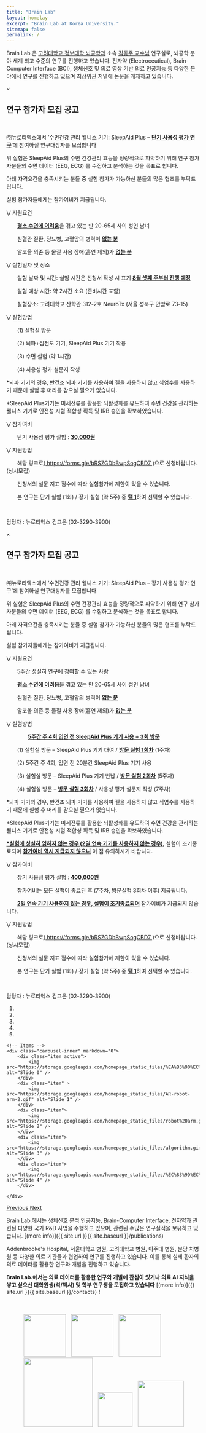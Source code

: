 ```yaml
---
title: "Brain Lab"
layout: homelay
excerpt: "Brain Lab at Korea University."
sitemap: false
permalink: /
---
```


Brain Lab.은 [고려대학교 정보대학 뇌공학과](https://bce.korea.ac.kr/) 소속 [김동주 교수님](https://brainlabku.github.io/professor) 연구실로, 뇌공학 분야 세계 최고 수준의 연구를 진행하고 있습니다. 전자약 (Electroceutical), Brain-Computer Interface (BCI), 생체신호 및 의료 영상 기반 의료 인공지능 등 다양한 분야에서 연구를 진행하고 있으며 최상위권 저널에 논문을 게재하고 있습니다.

<div markdown="0" id = "modal">
  <div class="modal-content">
    <span class="close-btn" id="close-modal-btn">&times;</span>
    <h2>연구 참가자 모집 공고</h2>
    <br>
    <p>㈜뉴로티엑스에서 ‘수면건강 관리 웰니스 기기: SleepAid Plus – <b><u>단기 사용성 평가 연구</u></b>’에 참여하실 연구대상자를 모집합니다</p>
    <p>위 실험은 SleepAid Plus의 수면 건강관리 효능을 정량적으로 파악하기 위해 연구 참가자분들의 수면 데이터 (EEG, ECG) 를 수집하고 분석하는 것을 목표로 합니다.</p>
    <p>아래 자격요건을 충족시키는 분들 중 실험 참가가 가능하신 분들의 많은 협조를 부탁드립니다.</p>
    <p>실험 참가자들에게는 참가여비가 지급됩니다.</p>
    <p> ⋁ 지원요건 </p>
    <p>&emsp;&emsp;<b><u>평소 수면에 어려움</u></b>을 겪고 있는 만 20-65세 사이 성인 남녀</p>
    <p>&emsp;&emsp;심혈관 질환, 당뇨병, 고혈압의 병력이 <b><u>없는 분</u></b></p>
    <p>&emsp;&emsp;알코올 의존 등 물질 사용 장애(흡연 제외)가 <b><u>없는 분</u></b></p>
    <p> ⋁ 실험일자 및 장소 </p>
    <p>&emsp;&emsp;실험 날짜 및 시간: 실험 시간은 신청서 작성 시 표기 <b><u>8월 셋째 주부터 진행 예정</u></b></p>
    <p>&emsp;&emsp;실험 예상 시간: 약 2시간 소요 (준비시간 포함)</p>
    <p>&emsp;&emsp;실험장소: 고려대학교 산학관 312-2호 NeuroTx (서울 성북구 안암로 73-15) </p>
    <p> ⋁ 실험방법 </p>
    <p>&emsp;&emsp;(1) 실험실 방문</p>
    <p>&emsp;&emsp;(2) 뇌파+심전도 기기, SleepAid Plus 기기 착용</p>
    <p>&emsp;&emsp;(3) 수면 실험 (약 1시간)</p>
    <p>&emsp;&emsp;(4) 사용성 평가 설문지 작성</p>
    <p>*뇌파 기기의 경우, 반건조 뇌파 기기를 사용하여 젤을 사용하지 않고 식염수를 사용하기 때문에 실험 후 머리를 감으실 필요가 없습니다.</p>
    <p>*SleepAid Plus기기는 미세전류를 활용한 뇌활성화를 유도하여 수면 건강을 관리하는 웰니스 기기로 안전성 시험 적합성 획득 및 IRB 승인을 확보하였습니다. </p>
    <p> ⋁ 참가여비 </p>
    <p>&emsp;&emsp;단기 사용성 평가 실험 : <b><u>30,000원</u></b> </p>
    <p> ⋁ 지원방법 </p>
    <p>&emsp;&emsp;해당 링크로<a href = "https://forms.gle/bRSZGDbBwpSogCBD7">( https://forms.gle/bRSZGDbBwpSogCBD7 )</a>으로 신청바랍니다.(상시모집)</p>
    <p>&emsp;&emsp;신청서의 설문 지표 점수에 따라 실험참가에 제한이 있을 수 있습니다.</p>
    <p>&emsp;&emsp;본 연구는 단기 실험 (1회) / 장기 실험 (약 5주) 중 <b><u>택 1</u></b>하여 선택할 수 있습니다.</p>
    <br>
    <p>담당자 : 뉴로티엑스 김고은 (02-3290-3900)</p>
  </div>
</div>

<div markdown="0" id = "modal2">
  <div class="modal-content">
    <span class="close-btn2" id="close-modal-btn2">&times;</span>
    <h2>연구 참가자 모집 공고</h2>
    <br>
    <p>㈜뉴로티엑스에서 ‘수면건강 관리 웰니스 기기: SleepAid Plus – 장기 사용성 평가 연구’에 참여하실 연구대상자를 모집합니다</p>
    <p>위 실험은 SleepAid Plus의 수면 건강관리 효능을 정량적으로 파악하기 위해 연구 참가자분들의 수면 데이터 (EEG, ECG) 를 수집하고 분석하는 것을 목표로 합니다.</p>
    <p>아래 자격요건을 충족시키는 분들 중 실험 참가가 가능하신 분들의 많은 협조를 부탁드립니다.</p>
    <p>실험 참가자들에게는 참가여비가 지급됩니다.</p>
    <p> ⋁ 지원요건 </p>
    <p>&emsp;&emsp;5주간 성실히 연구에 참여할 수 있는 사람</p>
    <p>&emsp;&emsp;<b><u>평소 수면에 어려움</u></b>을 겪고 있는 만 20-65세 사이 성인 남녀</p>
    <p>&emsp;&emsp;심혈관 질환, 당뇨병, 고혈압의 병력이 <b><u>없는 분</u></b></p>
    <p>&emsp;&emsp;알코올 의존 등 물질 사용 장애(흡연 제외)가 <b><u>없는 분</u></b></p>
    <p> ⋁ 실험방법 </p>
    <p>&emsp;&emsp;&emsp;&emsp;<b><u>5주간 주 4회 입면 전 SleepAid Plus 기기 사용 + 3회 방문</u></b></p>
    <p>&emsp;&emsp;(1) 실험실 방문 – SleepAid Plus 기기 대여 / <b><u>방문 실험 1회차</u></b> (1주차)</p>
    <p>&emsp;&emsp;(2) 5주간 주 4회, 입면 전 20분간 SleepAid Plus 기기 사용</p>
    <p>&emsp;&emsp;(3) 실험실 방문 – SleepAid Plus 기기 반납 / <b><u>방문 실험 2회차</u></b> (5주차)</p>
    <p>&emsp;&emsp;(4) 실험실 방문 – <b><u>방문 실험 3회차</u></b> / 사용성 평가 설문지 작성 (7주차)</p>
    <p>*뇌파 기기의 경우, 반건조 뇌파 기기를 사용하여 젤을 사용하지 않고 식염수를 사용하기 때문에 실험 후 머리를 감으실 필요가 없습니다.</p>
    <p>*SleepAid Plus기기는 미세전류를 활용한 뇌활성화를 유도하여 수면 건강을 관리하는 웰니스 기기로 안전성 시험 적합성 획득 및 IRB 승인을 확보하였습니다. </p>
    <p><b><u>*실험에 성실히 임하지 않는 경우 (2일 연속 기기를 사용하지 않는 경우)</u></b>, 실험이 조기종료되며 <b><u>참가여비 역시 지급되지 않으니</u></b> 이 점 유의하시기 바랍니다. </p>
    <p> ⋁ 참가여비 </p>
    <p>&emsp;&emsp;장기 사용성 평가 실험 : <b><u>400,000원</u></b> </p>
    <p>&emsp;&emsp;참가여비는 모든 실험이 종료된 후 (7주차, 방문실험 3회차 이후) 지급됩니다.</p>
    <p>&emsp;&emsp;<b><u>2일 연속 기기 사용하지 않는 경우, 실험이 조기종료되며</u></b> 참가여비가 지급되지 않습니다. </p>
    <p> ⋁ 지원방법 </p>
    <p>&emsp;&emsp;해당 링크로<a href = "https://forms.gle/bRSZGDbBwpSogCBD7">( https://forms.gle/bRSZGDbBwpSogCBD7 )</a>으로 신청바랍니다.(상시모집)</p>
    <p>&emsp;&emsp;신청서의 설문 지표 점수에 따라 실험참가에 제한이 있을 수 있습니다.</p>
    <p>&emsp;&emsp;본 연구는 단기 실험 (1회) / 장기 실험 (약 5주) 중 <b><u>택 1</u></b>하여 선택할 수 있습니다.</p>
    <br>
    <p>담당자 : 뉴로티엑스 김고은 (02-3290-3900)</p>
  </div>
</div>

<script>
  $(document).ready(function() {
    document.getElementById('modal').style.display = 'block'; // 모달 보이기
    document.getElementById('modal2').style.display = 'block'; // 모달 보이기
  });

  // 모달 닫기 버튼 클릭 시
  document.getElementById('close-modal-btn').onclick = function() {
    document.getElementById('modal').style.display = 'none'; // 모달 숨기기
  }

  document.getElementById('close-modal-btn2').onclick = function() {
    document.getElementById('modal2').style.display = 'none'; // 모달 숨기기
  }

  // 모달 외부 클릭 시 모달 닫기
  window.onclick = function(event) {
    if (event.target == document.getElementById('modal')) {
      document.getElementById('modal').style.display = 'none'; // 모달 숨기기
    }
    if (event.target == document.getElementById('modal2')) {
      document.getElementById('modal2').style.display = 'none'; // 모달 숨기기
    }
  }
</script>

<div markdown="0" id="carousel" class="carousel slide" data-ride="carousel" data-interval="4000" data-pause="hover" >
    <!-- Menu -->
    <ol class="carousel-indicators">
        <li data-target="#carousel" data-slide-to="0" class="active"></li>
        <li data-target="#carousel" data-slide-to="1"></li>
        <li data-target="#carousel" data-slide-to="2"></li>
        <li data-target="#carousel" data-slide-to="3"></li>
        <li data-target="#carousel" data-slide-to="4"></li>
        <!-- <li data-target="#carousel" data-slide-to="5"></li> -->
        <!-- <li data-target="#carousel" data-slide-to="6"></li> -->
    </ol>

    <!-- Items -->
    <div class="carousel-inner" markdown="0">
        <div class="item active">
            <img src="https://storage.googleapis.com/homepage_static_files/%EA%B5%90%EC%88%98%EB%8B%98%EC%B5%9C%EA%B3%A0.gif" alt="Slide 0" />
        </div>  
        <div class="item" >
            <img src="https://storage.googleapis.com/homepage_static_files/AR-robot-arm-2.gif" alt="Slide 1" />
        </div>
        <div class="item">
            <img src="https://storage.googleapis.com/homepage_static_files/robot%20arm.gif" alt="Slide 2" />
        </div>
        <div class="item">
            <img src="https://storage.googleapis.com/homepage_static_files/algorithm.gif" alt="Slide 3" />
        </div>
        <div class="item">
            <img src="https://storage.googleapis.com/homepage_static_files/%EC%83%9D%EC%B2%B4%EC%8B%A0%ED%98%B8.gif" alt="Slide 4" />
        </div>
     
    </div>
  <a class="left carousel-control" href="#carousel" role="button" data-slide="prev">
    <span class="glyphicon glyphicon-chevron-left" aria-hidden="true"></span>
    <span class="sr-only">Previous</span>
  </a>
  <a class="right carousel-control" href="#carousel" role="button" data-slide="next">
    <span class="glyphicon glyphicon-chevron-right" aria-hidden="true"></span>
    <span class="sr-only">Next</span>
  </a>
</div>


Brain Lab.에서는 생체신호 분석 인공지능, Brain-Computer Interface, 전자약과 관련된 다양한 국가 R&D 사업을 수행하고 있으며, 관련된 수많은 연구실적을 보유하고 있습니다. [(more info)]({{ site.url }}{{ site.baseurl }}/publications) 


Addenbrooke's Hospital, 서울대학교 병원, 고려대학교 병원, 아주대 병원, 분당 차병원 등 다양한 의료 기관들과 협업하여 연구를 진행하고 있습니다. 이를 통해 실제 환자의 의료 데이터를 활용한 연구와 개발을 진행하고 있습니다.

 **Brain Lab.에서는 의료 데이터를 활용한 연구와 개발에 관심이 있거나 의료 AI 지식을 쌓고 싶으신 대학원생(석/박사) 및 학부 연구생을 모집하고 있습니다** [(more info)]({{ site.url }}{{ site.baseurl }}/contacts) **!**


<!-- <iframe width="100%" height="600px" src="https://www.youtube.com/embed/pHnTIl54vC8?controls=0&start=120&autoplay=1&mute=1&loop=1" title="YouTube video player" frameborder="0" allow="accelerometer; autoplay; clipboard-write; encrypted-media; gyroscope; picture-in-picture; web-share" allowfullscreen></iframe> -->

<br>

<figure class="fourth" style="margin-left: 7%; margin-right: 7%">
  <img src="{{ site.url }}{{ site.baseurl }}/images/logopic/korea_university.jpg" style="width: 110px; padding-top:5px; margin-left: 10px">
  <img src="{{ site.url }}{{ site.baseurl }}/images/logopic/brain lab.png" style="width: 110px; margin-left: 10px">
  <img src="{{ site.url }}{{ site.baseurl }}/images/logopic/edenbrook.png" style="width: 110px; margin-left: 10px">
  <img src="{{ site.url }}{{ site.baseurl }}/images/logopic/korea_hospital.jpg" style="width: 180px; margin-left: 10px">
  <img src="{{ site.url }}{{ site.baseurl }}/images/logopic/snu.png" style="width: 90px; margin-left: 10px; padding-bottom: 7px;">
  <img src="{{ site.url }}{{ site.baseurl }}/images/logopic/aju.jpg" style="width: 120px; margin-left: 10px; padding-bottom: 7px;">
</figure>

